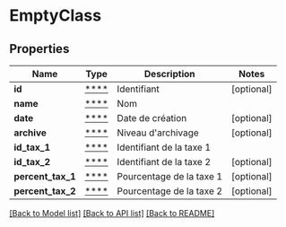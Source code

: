 # EmptyClass

## Properties
Name | Type | Description | Notes
------------ | ------------- | ------------- | -------------
**id** | [****](.md) | Identifiant | [optional] 
**name** | [****](.md) | Nom | 
**date** | [****](.md) | Date de création | [optional] 
**archive** | [****](.md) | Niveau d&#x27;archivage | [optional] 
**id_tax_1** | [****](.md) | Identifiant de la taxe 1 | 
**id_tax_2** | [****](.md) | Identifiant de la taxe 2 | [optional] 
**percent_tax_1** | [****](.md) | Pourcentage de la taxe 1 | [optional] 
**percent_tax_2** | [****](.md) | Pourcentage de la taxe 2 | [optional] 

[[Back to Model list]](../../README.md#documentation-for-models) [[Back to API list]](../../README.md#documentation-for-api-endpoints) [[Back to README]](../../README.md)

